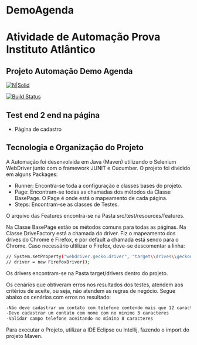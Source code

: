 # DemoAgenda

# Atividade de Automação Prova Instituto Atlântico
## Projeto Automação Demo Agenda

[![N|Solid](https://cldup.com/dTxpPi9lDf.thumb.png)](https://nodesource.com/products/nsolid)

[![Build Status](https://travis-ci.org/joemccann/dillinger.svg?branch=master)](https://travis-ci.org/joemccann/dillinger)

## Test end 2 end na página
- Página de cadastro 


## Tecnologia e Organização do Projeto

A Automação foi desenvolvida em Java (Maven) utilizando o Selenium WebDriver junto com o framework JUNIT e Cucumber.
O projeto foi dividido em alguns Packages:

- Runner: Encontra-se toda a configuração e classes bases do projeto.
- Page: Encontram-se todas as chamadas dos métodos da Classe BasePage. O Page é onde está o mapeamento de cada página.
- Steps: Encontram-se as classes de Testes.

O arquivo das Features encontra-se na Pasta src/test/resources/features.

Na Classe BasePage estão os métodos comuns para todas as páginas.
Na Classe DriveFactory está a chamada do driver.
Fiz o mapeamento dos drives do Chrome e Firefox, e por default a chamada está sendo para o Chrome. Caso necessário ultilizar o Firefox, deve-se descomentar a linha:

```sh
// System.setProperty("webdriver.gecko.driver", "target\\drives\\geckodriver.exe");
// driver = new FirefoxDriver();
```

Os drivers encontram-se na Pasta target/drivers dentro do projeto.

Os cenários que obtiveram erros nos resultados dos testes, atendem aos critérios de aceite, ou seja, não atendem as regras de negócio.
Segue abaixo os cenários com erros no resultado:  

```sh
-Não deve cadastrar um contato com telefone contendo mais que 12 caracteres
-Deve cadastrar um contato com nome com no minimo 3 caracteres
-Validar campo telefone aceitando no mínino 8 caracteres
```

Para executar o Projeto, utilizar a IDE Eclipse ou Intellij, fazendo o import do projeto Maven.
